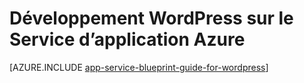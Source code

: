 <properties 
    pageTitle="Développement WordPress sur le Service d’application Azure" 
    description="Découvrez les meilleures pratiques pour le développement et la mise à l’échelle de WordPress sur Azure." 
    keywords="service d’application, le service d’application azure, échelle, wordpress, wordpress évolutive, wordpress"
    services="app-service" 
    documentationCenter="" 
    authors="sunbuild" 
    manager="wpickett" 
    editor=""/>

<tags 
    ms.service="app-service" 
    ms.workload="na" 
    ms.tgt_pltfrm="na" 
    ms.devlang="na" 
    ms.topic="article" 
    ms.date="02/26/2016" 
    ms.author="sunbuild"/>

# <a name="developing-wordpress-on-azure-app-service"></a>Développement WordPress sur le Service d’application Azure

[AZURE.INCLUDE [app-service-blueprint-guide-for-wordpress](../../includes/app-service-blueprint-guide-for-wordpress.md)]
